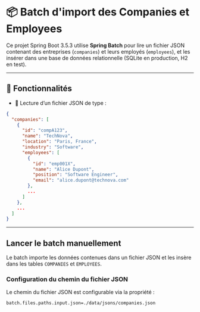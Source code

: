 # 📦 Batch d'import des Companies et Employees

Ce projet Spring Boot 3.5.3 utilise **Spring Batch** pour lire un fichier JSON contenant des entreprises (`companies`) et leurs employés (`employees`), et les insérer dans une base de données relationnelle (SQLite en production, H2 en test).

---

## 🚀 Fonctionnalités

- 📄 Lecture d’un fichier JSON de type :

```json
{
  "companies": [
    {
      "id": "compA123",
      "name": "TechNova",
      "location": "Paris, France",
      "industry": "Software",
      "employees": [
        {
          "id": "emp001X",
          "name": "Alice Dupont",
          "position": "Software Engineer",
          "email": "alice.dupont@technova.com"
        },
        ...
      ]
    },
    ...
  ]
}
```
---

## Lancer le batch manuellement

Le batch importe les données contenues dans un fichier JSON et les insère dans les tables `COMPANIES` et `EMPLOYEES`.

### Configuration du chemin du fichier JSON

Le chemin du fichier JSON est configurable via la propriété :

```properties
batch.files.paths.input.json=./data/jsons/companies.json
```

